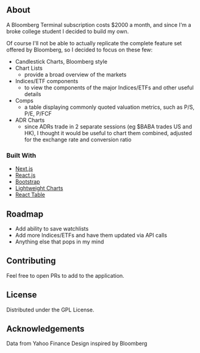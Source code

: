 ## About

A Bloomberg Terminal subscription costs $2000 a month, and since I'm a broke college student I decided to build my own.

Of course I'll not be able to actually replicate the complete feature set offered by Bloomberg, so I decided to focus on these few:

- Candlestick Charts, Bloomberg style
- Chart Lists
  - provide a broad overview of the markets
- Indices/ETF components
  - to view the components of the major Indices/ETFs and other useful details
- Comps
  - a table displaying commonly quoted valuation metrics, such as P/S, P/E, P/FCF
- ADR Charts
  - since ADRs trade in 2 separate sessions (eg $BABA trades US and HK), I thought it would be useful to chart them combined, adjusted for the exchange rate and conversion ratio

### Built With

- [Next.js](https://nextjs.org/)
- [React.js](https://reactjs.org/)
- [Bootstrap](https://getbootstrap.com)
- [Lightweight Charts](https://www.tradingview.com/HTML5-stock-forex-bitcoin-charting-library/)
- [React Table](https://react-table.tanstack.com/)

## Roadmap

- Add ability to save watchlists
- Add more Indices/ETFs and have them updated via API calls
- Anything else that pops in my mind

## Contributing

Feel free to open PRs to add to the application.

## License

Distributed under the GPL License.

## Acknowledgements

Data from Yahoo Finance
Design inspired by Bloomberg
